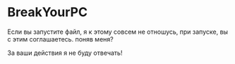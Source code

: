 # BreakYourPC

Если вы запустите файл, я к этому совсем не отношусь, при запуске, вы с этим соглашаетесь. поняв меня?

За ваши действия я не буду отвечать!
